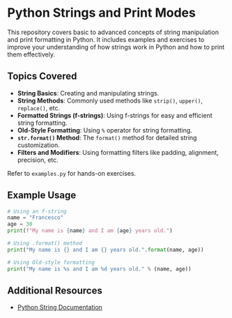 
# Python Strings and Print Modes

This repository covers basic to advanced concepts of string manipulation and print formatting in Python. It includes examples and exercises to improve your understanding of how strings work in Python and how to print them effectively.

## Topics Covered

- **String Basics**: Creating and manipulating strings.
- **String Methods**: Commonly used methods like `strip()`, `upper()`, `replace()`, etc.
- **Formatted Strings (f-strings)**: Using f-strings for easy and efficient string formatting.
- **Old-Style Formatting**: Using `%` operator for string formatting.
- **`str.format()` Method**: The `format()` method for detailed string customization.
- **Filters and Modifiers**: Using formatting filters like padding, alignment, precision, etc.

Refer to `examples.py` for hands-on exercises.

## Example Usage

```python
# Using an f-string
name = "Francesco"
age = 30
print(f"My name is {name} and I am {age} years old.")

# Using .format() method
print("My name is {} and I am {} years old.".format(name, age))

# Using Old-style formatting
print("My name is %s and I am %d years old." % (name, age))
```

## Additional Resources
- [Python String Documentation](https://docs.python.org/3/library/stdtypes.html#text-sequence-type-str)
